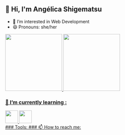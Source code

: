 ## 👋 Hi, I'm Angélica Shigematsu 

- 👀 I’m interested in Web Development
- 😄 Pronouns: she/her

<div>
<a href="https://github.com/seu-usuário-aqui">
  <img height="180em" src="https://github-readme-stats.vercel.app/api/top-langs/?username=seu-usuário-aqui&layout=compact&langs_count=7&theme=dracula"/>
  <img height="180em" src="https://github-readme-stats.vercel.app/api?username=seu-usuário-aqui&show_icons=true&theme=dracula&include_all_commits=true&count_private=true"/>
</div>

### 🌱 I’m currently learning :
<div>
  <i class="devicon-nodejs-plain-wordmark"></i>
  <img src="https://cdn.jsdelivr.net/gh/devicons/devicon/icons/javascript/javascript-original.svg" height="40" width="40"/>        
  <img src="https://cdn.jsdelivr.net/gh/devicons/devicon/icons/css3/css3-original-wordmark.svg" height="40" width="40"/>
</div>
 ### Tools:
 <i class="devicon-git-plain-wordmark colored" height="40" width="40"></i>
 <i class="devicon-visualstudio-plain-wordmark colored" height="40" width="40"></i>
 ### 📫 How to reach me:
<div>
  <a href="https://www.linkedin.com/in/angelica-shigematsu" target="_blank">
        <i class="devicon-linkedin-plain colored"></i>
   </a>
</div>
                    
          
